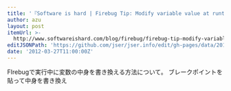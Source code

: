 ```yaml
---
title: '『Software is hard | Firebug Tip: Modify variable value at runtime』'
author: azu
layout: post
itemUrl: >-
  http://www.softwareishard.com/blog/firebug/firebug-tip-modify-variable-value-at-runtime/
editJSONPath: 'https://github.com/jser/jser.info/edit/gh-pages/data/2012/03/index.json'
date: '2012-03-27T11:00:00Z'
---
```

FIrebugで実行中に変数の中身を書き換える方法について。
ブレークポイントを貼って中身を書き換え
